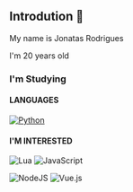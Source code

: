 ## Introdution 👋

My name is Jonatas Rodrigues

I'm 20 years old


### I'm Studying

#### LANGUAGES

[![Python](https://github.com/jalbertsr/logo-badge-images/blob/master/img/rsz_python.png?raw=true)](https://www.python.org/)

#### I'M INTERESTED 


![Lua](https://img.shields.io/badge/lua-%232C2D72.svg?style=for-the-badge&logo=lua&logoColor=white)
![JavaScript](https://img.shields.io/badge/JavaScript-323330?style=for-the-badge&logo=javascript&logoColor=F7DF1E)

![NodeJS](https://img.shields.io/badge/node.js-6DA55F?style=for-the-badge&logo=node.js&logoColor=white)
![Vue.js](https://img.shields.io/badge/vuejs-%2335495e.svg?style=for-the-badge&logo=vuedotjs&logoColor=%234FC08D)

